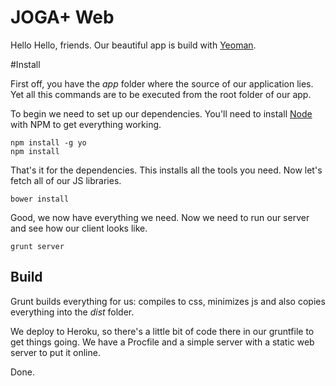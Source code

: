 # JOGA+ Web

Hello Hello, friends. Our beautiful app is build with [Yeoman](http://yeoman.io/). 

#Install

First off, you have the _app_ folder where the source of our application lies. Yet all this commands are to be executed from the root folder of our app.

To begin we need to set up our dependencies. You'll need to install [Node](http://nodejs.org/) with NPM to get everything working.

```
npm install -g yo
npm install
```

That's it for the dependencies. This installs all the tools you need. Now let's fetch all of our JS libraries.

```
bower install
```

Good, we now have everything we need. Now we need to run our server and see how our client looks like.

```
grunt server
```

## Build

Grunt builds everything for us: compiles to css, minimizes js and also copies everything into the _dist_ folder.

We deploy to Heroku, so there's a little bit of code there in our gruntfile to get things going.
We have a Procfile and a simple server with a static web server to put it online.

Done.
